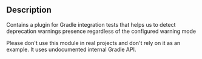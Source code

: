 ## Description

Contains a plugin for Gradle integration tests 
that helps us to detect deprecation warnings presence regardless of the configured warning mode

Please don't use this module in real projects and don't rely on it as an example. It uses undocumented internal Gradle API.